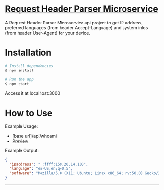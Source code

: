 # [Request Header Parser Microservice](https://www.freecodecamp.org/learn/apis-and-microservices/apis-and-microservices-projects/request-header-parser-microservice)
A Request Header Parser Microservice api project to get IP address, preferred languages (from header Accept-Language) and system infos (from header User-Agent) for your device.

# Installation

```bash
# Install dependencies
$ npm install

# Run the app
$ npm start
```
Access it at localhost:3000


# How to Use

Example Usage:
- [base url]/api/whoami
- [Preview](https://request-header-parser-microservice.freecodecamp.rocks/api/whoami)

Example Output:
```json
{
  "ipaddress": "::ffff:159.20.14.100",
  "language": "en-US,en;q=0.5",
  "software": "Mozilla/5.0 (X11; Ubuntu; Linux x86_64; rv:50.0) Gecko/20100101 Firefox/50.0"
}
```

---
